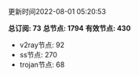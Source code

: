 更新时间2022-08-01 05:20:53

**总订阅: 73**
**总节点: 1794**
**有效节点: 430**
- v2ray节点: 92
- ss节点: 270
- trojan节点: 68
